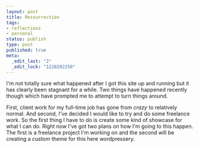 ```yaml
--- 
layout: post
title: Ressurrection
tags: 
- reflections
- personal
status: publish
type: post
published: true
meta: 
  _edit_last: "2"
  _edit_lock: "1220282250"
---
```

I'm not totally sure what happened after I got this site up and running but it has clearly been stagnant for a while. Two things have happened recently though which have prompted me to attempt to turn things around.

First, client work for my full-time job has gone from <em>crazy</em> to relatively normal. And second, I've decided I would like to try and do some freelance work. So the first thing I have to do is create some kind of showcase for what I can do. Right now I've got two plans on how I'm going to this happen. The first is a freelance project I'm working on and the second will be creating a custom theme for this here wordpressery.

